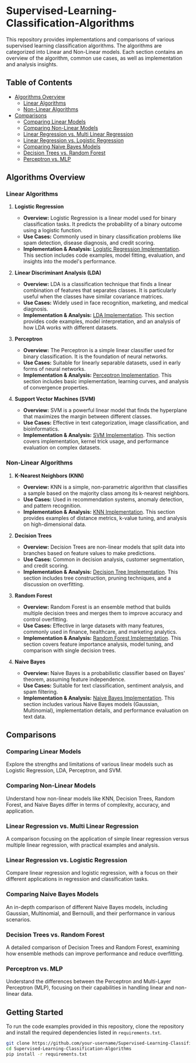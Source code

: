 # Supervised-Learning-Classification-Algorithms

This repository provides implementations and comparisons of various supervised learning classification algorithms. The algorithms are categorized into Linear and Non-Linear models. Each section contains an overview of the algorithm, common use cases, as well as implementation and analysis insights.

## Table of Contents

- [Algorithms Overview](#algorithms-overview)
  - [Linear Algorithms](#linear-algorithms)
  - [Non-Linear Algorithms](#non-linear-algorithms)
- [Comparisons](#comparisons)
  - [Comparing Linear Models](#comparing-linear-models)
  - [Comparing Non-Linear Models](#comparing-non-linear-models)
  - [Linear Regression vs. Multi Linear Regression](#linear-regression-vs-multi-linear-regression)
  - [Linear Regression vs. Logistic Regression](#linear-regression-vs-logistic-regression)
  - [Comparing Naive Bayes Models](#comparing-naive-bayes-models)
  - [Decision Trees vs. Random Forest](#decision-trees-vs-random-forest)
  - [Perceptron vs. MLP](#perceptron-vs-mlp)

## Algorithms Overview

### Linear Algorithms

1. **Logistic Regression**
   - **Overview:** Logistic Regression is a linear model used for binary classification tasks. It predicts the probability of a binary outcome using a logistic function.
   - **Use Cases:** Commonly used in binary classification problems like spam detection, disease diagnosis, and credit scoring.
   - **Implementation & Analysis:** [Logistic Regression Implementation](link_to_notebook). This section includes code examples, model fitting, evaluation, and insights into the model's performance.

2. **Linear Discriminant Analysis (LDA)**
   - **Overview:** LDA is a classification technique that finds a linear combination of features that separates classes. It is particularly useful when the classes have similar covariance matrices.
   - **Use Cases:** Widely used in face recognition, marketing, and medical diagnosis.
   - **Implementation & Analysis:** [LDA Implementation](link_to_notebook). This section provides code examples, model interpretation, and an analysis of how LDA works with different datasets.

3. **Perceptron**
   - **Overview:** The Perceptron is a simple linear classifier used for binary classification. It is the foundation of neural networks.
   - **Use Cases:** Suitable for linearly separable datasets, used in early forms of neural networks.
   - **Implementation & Analysis:** [Perceptron Implementation](link_to_notebook). This section includes basic implementation, learning curves, and analysis of convergence properties.

4. **Support Vector Machines (SVM)**
   - **Overview:** SVM is a powerful linear model that finds the hyperplane that maximizes the margin between different classes.
   - **Use Cases:** Effective in text categorization, image classification, and bioinformatics.
   - **Implementation & Analysis:** [SVM Implementation](link_to_notebook). This section covers implementation, kernel trick usage, and performance evaluation on complex datasets.

### Non-Linear Algorithms

1. **K-Nearest Neighbors (KNN)**
   - **Overview:** KNN is a simple, non-parametric algorithm that classifies a sample based on the majority class among its k-nearest neighbors.
   - **Use Cases:** Used in recommendation systems, anomaly detection, and pattern recognition.
   - **Implementation & Analysis:** [KNN Implementation](link_to_notebook). This section provides examples of distance metrics, k-value tuning, and analysis on high-dimensional data.

2. **Decision Trees**
   - **Overview:** Decision Trees are non-linear models that split data into branches based on feature values to make predictions.
   - **Use Cases:** Common in decision analysis, customer segmentation, and credit scoring.
   - **Implementation & Analysis:** [Decision Tree Implementation](link_to_notebook). This section includes tree construction, pruning techniques, and a discussion on overfitting.

3. **Random Forest**
   - **Overview:** Random Forest is an ensemble method that builds multiple decision trees and merges them to improve accuracy and control overfitting.
   - **Use Cases:** Effective in large datasets with many features, commonly used in finance, healthcare, and marketing analytics.
   - **Implementation & Analysis:** [Random Forest Implementation](link_to_notebook). This section covers feature importance analysis, model tuning, and comparison with single decision trees.

4. **Naive Bayes**
   - **Overview:** Naive Bayes is a probabilistic classifier based on Bayes' theorem, assuming feature independence.
   - **Use Cases:** Suitable for text classification, sentiment analysis, and spam filtering.
   - **Implementation & Analysis:** [Naive Bayes Implementation](link_to_notebook). This section includes various Naive Bayes models (Gaussian, Multinomial), implementation details, and performance evaluation on text data.

## Comparisons

### Comparing Linear Models

Explore the strengths and limitations of various linear models such as Logistic Regression, LDA, Perceptron, and SVM.

### Comparing Non-Linear Models

Understand how non-linear models like KNN, Decision Trees, Random Forest, and Naive Bayes differ in terms of complexity, accuracy, and application.

### Linear Regression vs. Multi Linear Regression

A comparison focusing on the application of simple linear regression versus multiple linear regression, with practical examples and analysis.

### Linear Regression vs. Logistic Regression

Compare linear regression and logistic regression, with a focus on their different applications in regression and classification tasks.

### Comparing Naive Bayes Models

An in-depth comparison of different Naive Bayes models, including Gaussian, Multinomial, and Bernoulli, and their performance in various scenarios.

### Decision Trees vs. Random Forest

A detailed comparison of Decision Trees and Random Forest, examining how ensemble methods can improve performance and reduce overfitting.

### Perceptron vs. MLP

Understand the differences between the Perceptron and Multi-Layer Perceptron (MLP), focusing on their capabilities in handling linear and non-linear data.

## Getting Started

To run the code examples provided in this repository, clone the repository and install the required dependencies listed in `requirements.txt`.

```bash
git clone https://github.com/your-username/Supervised-Learning-Classification-Algorithms.git
cd Supervised-Learning-Classification-Algorithms
pip install -r requirements.txt
